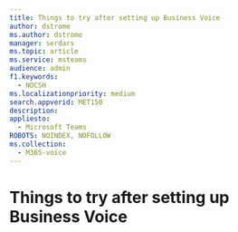 ```yaml
---
title: Things to try after setting up Business Voice
author: dstrome
ms.author: dstrome
manager: serdars
ms.topic: article
ms.service: msteams
audience: admin
f1.keywords: 
  - NOCSH
ms.localizationpriority: medium
search.appverid: MET150
description: 
appliesto: 
  - Microsoft Teams
ROBOTS: NOINDEX, NOFOLLOW
ms.collection: 
  - M365-voice
---
```


# Things to try after setting up Business Voice

<!-- This topic will be populated in the future. Intentionally left out of the TOC>